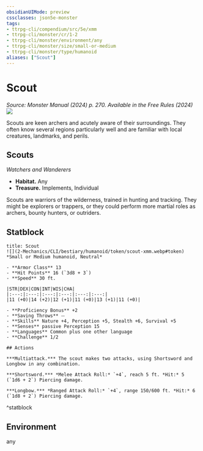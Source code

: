 ```yaml
---
obsidianUIMode: preview
cssclasses: json5e-monster
tags:
- ttrpg-cli/compendium/src/5e/xmm
- ttrpg-cli/monster/cr/1-2
- ttrpg-cli/monster/environment/any
- ttrpg-cli/monster/size/small-or-medium
- ttrpg-cli/monster/type/humanoid
aliases: ["Scout"]
---
```

# Scout
*Source: Monster Manual (2024) p. 270. Available in the Free Rules (2024)*  
![](2-Mechanics/CLI/bestiary/humanoid/img/scouts.webp#right)

Scouts are keen archers and acutely aware of their surroundings. They often know several regions particularly well and are familiar with local creatures, landmarks, and perils.

## Scouts

*Watchers and Wanderers*

- **Habitat.** Any  
- **Treasure.** Implements, Individual  

Scouts are warriors of the wilderness, trained in hunting and tracking. They might be explorers or trappers, or they could perform more martial roles as archers, bounty hunters, or outriders.

## Statblock

```ad-statblock
title: Scout
![](2-Mechanics/CLI/bestiary/humanoid/token/scout-xmm.webp#token)
*Small or Medium humanoid, Neutral*

- **Armor Class** 13 
- **Hit Points** 16 (`3d8 + 3`) 
- **Speed** 30 ft.

|STR|DEX|CON|INT|WIS|CHA|
|:---:|:---:|:---:|:---:|:---:|:---:|
|11 (+0)|14 (+2)|12 (+1)|11 (+0)|13 (+1)|11 (+0)|

- **Proficiency Bonus** +2
- **Saving Throws** ⏤
- **Skills** Nature +4, Perception +5, Stealth +6, Survival +5
- **Senses** passive Perception 15
- **Languages** Common plus one other language
- **Challenge** 1/2

## Actions

***Multiattack.*** The scout makes two attacks, using Shortsword and Longbow in any combination.

***Shortsword.*** *Melee Attack Roll:* `+4`, reach 5 ft. *Hit:* 5 (`1d6 + 2`) Piercing damage.

***Longbow.*** *Ranged Attack Roll:* `+4`, range 150/600 ft. *Hit:* 6 (`1d8 + 2`) Piercing damage.
```
^statblock

## Environment

any